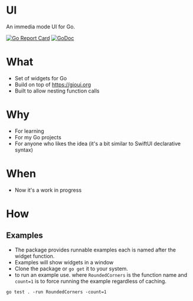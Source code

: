 # UI

An immedia mode UI for Go.

[![Go Report Card](https://goreportcard.com/badge/github.com/emad-elsaid/ui)](https://goreportcard.com/report/github.com/emad-elsaid/ui)
[![GoDoc](https://godoc.org/github.com/emad-elsaid/ui?status.svg)](https://godoc.org/github.com/emad-elsaid/ui)



# What

- Set of widgets for Go
- Build on top of https://gioui.org
- Built to allow nesting function calls


# Why

- For learning
- For my Go projects
- For anyone who likes the idea (it's a bit similar to SwiftUI declarative syntax)


# When

- Now it's a work in progress

# How

## Examples

* The package provides runnable examples each is named after the widget function.
* Examples will show widgets in a window
* Clone the package or `go get` it to your system.
* to run an example use. where `RoundedCorners` is the function name and `count=1` is to force running the example regardless of caching.

```
go test . -run RoundedCorners -count=1
```
